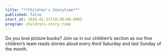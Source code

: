 ```yaml
---
title: "**Children's Storytime**"
published: false
start_at: 2016-01-21T10:30:00.000Z
program: childrens-story-time
---
```

Do you love picture books? Join us in our children’s section as our fine children’s team reads stories aloud every third Saturday and last Sunday of the month.